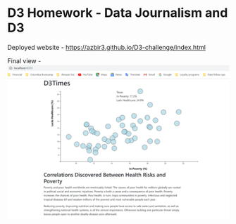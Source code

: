 # D3 Homework - Data Journalism and D3

Deployed website - https://azbir3.github.io/D3-challenge/index.html

Final view - 
![myimage-alt-tag](https://github.com/azbir3/D3-challenge/blob/master/D3_data_journalism/image/final_output.png)